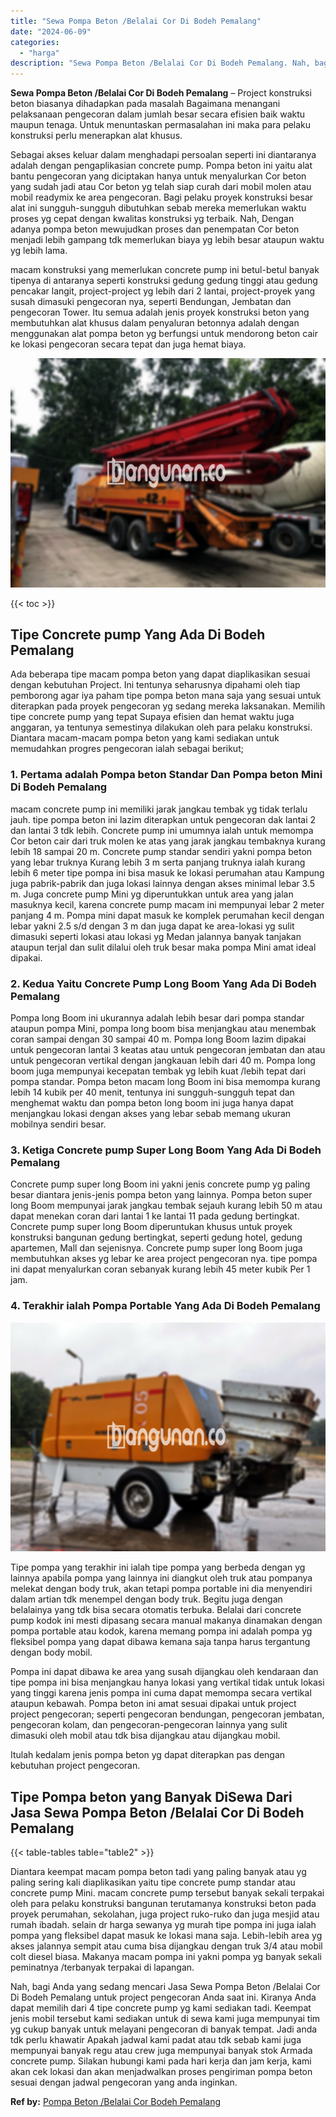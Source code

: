 ```yaml
---
title: "Sewa Pompa Beton /Belalai Cor Di Bodeh Pemalang"
date: "2024-06-09"
categories: 
  - "harga"
description: "Sewa Pompa Beton /Belalai Cor Di Bodeh Pemalang. Nah, bagi Anda yang sedang mencari Jasa Sewa Pompa Beton /Belalai Cor Di Bodeh Pemalang untuk project pengec..."
---
```


**Sewa Pompa Beton /Belalai Cor Di Bodeh Pemalang** – Project konstruksi beton biasanya dihadapkan pada masalah Bagaimana menangani pelaksanaan pengecoran dalam jumlah besar secara efisien baik waktu maupun tenaga. Untuk menuntaskan permasalahan ini maka para pelaku konstruksi perlu menerapkan alat khusus.

Sebagai akses keluar dalam menghadapi persoalan seperti ini diantaranya adalah dengan pengaplikasian concrete pump. Pompa beton ini yaitu alat bantu pengecoran yang diciptakan hanya untuk menyalurkan Cor beton yang sudah jadi atau Cor beton yg telah siap curah dari mobil molen atau mobil readymix ke area pengecoran. Bagi pelaku proyek konstruksi besar alat ini sungguh-sungguh dibutuhkan sebab mereka memerlukan waktu proses yg cepat dengan kwalitas konstruksi yg terbaik. Nah, Dengan adanya pompa beton mewujudkan proses dan penempatan Cor beton menjadi lebih gampang tdk memerlukan biaya yg lebih besar ataupun waktu yg lebih lama.

macam konstruksi yang memerlukan concrete pump ini betul-betul banyak tipenya di antaranya seperti konstruksi gedung gedung tinggi atau gedung pencakar langit, project-project yg lebih dari 2 lantai, project-proyek yang susah dimasuki pengecoran nya, seperti Bendungan, Jembatan dan pengecoran Tower. Itu semua adalah jenis proyek konstruksi beton yang membutuhkan alat khusus dalam penyaluran betonnya adalah dengan menggunakan alat pompa beton yg berfungsi untuk mendorong beton cair ke lokasi pengecoran secara tepat dan juga hemat biaya.

![Sewa Pompa Beton /Belalai Cor Di Bodeh Pemalang](/images/sewa-concrete-pump-19.png)

{{< toc >}}

## Tipe Concrete pump Yang Ada Di Bodeh Pemalang

Ada beberapa tipe macam pompa beton yang dapat diaplikasikan sesuai dengan kebutuhan Project. Ini tentunya seharusnya dipahami oleh tiap pemborong agar iya paham tipe pompa beton mana saja yang sesuai untuk diterapkan pada proyek pengecoran yg sedang mereka laksanakan. Memilih tipe concrete pump yang tepat Supaya efisien dan hemat waktu juga anggaran, ya tentunya semestinya dilakukan oleh para pelaku konstruksi. Diantara macam-macam pompa beton yang kami sediakan untuk memudahkan progres pengecoran ialah sebagai berikut;

### 1\. Pertama adalah Pompa beton Standar Dan Pompa beton Mini Di Bodeh Pemalang

macam concrete pump ini memiliki jarak jangkau tembak yg tidak terlalu jauh. tipe pompa beton ini lazim diterapkan untuk pengecoran dak lantai 2 dan lantai 3 tdk lebih. Concrete pump ini umumnya ialah untuk memompa Cor beton cair dari truk molen ke atas yang jarak jangkau tembaknya kurang lebih 18 sampai 20 m. Concrete pump standar sendiri yakni pompa beton yang lebar truknya Kurang lebih 3 m serta panjang truknya ialah kurang lebih 6 meter tipe pompa ini bisa masuk ke lokasi perumahan atau Kampung juga pabrik-pabrik dan juga lokasi lainnya dengan akses minimal lebar 3.5 m. Juga concrete pump Mini yg diperuntukkan untuk area yang jalan masuknya kecil, karena concrete pump macam ini mempunyai lebar 2 meter panjang 4 m. Pompa mini dapat masuk ke komplek perumahan kecil dengan lebar yakni 2.5 s/d dengan 3 m dan juga dapat ke area-lokasi yg sulit dimasuki seperti lokasi atau lokasi yg Medan jalannya banyak tanjakan ataupun terjal dan sulit dilalui oleh truk besar maka pompa Mini amat ideal dipakai.

### 2\. Kedua Yaitu Concrete Pump Long Boom Yang Ada Di Bodeh Pemalang

Pompa long Boom ini ukurannya adalah lebih besar dari pompa standar ataupun pompa Mini, pompa long boom bisa menjangkau atau menembak coran sampai dengan 30 sampai 40 m. Pompa long Boom lazim dipakai untuk pengecoran lantai 3 keatas atau untuk pengecoran jembatan dan atau untuk pengecoran vertikal dengan jangkauan lebih dari 40 m. Pompa long boom juga mempunyai kecepatan tembak yg lebih kuat /lebih tepat dari pompa standar. Pompa beton macam long Boom ini bisa memompa kurang lebih 14 kubik per 40 menit, tentunya ini sungguh-sungguh tepat dan menghemat waktu dan pompa beton long boom ini juga hanya dapat menjangkau lokasi dengan akses yang lebar sebab memang ukuran mobilnya sendiri besar.

### 3\. Ketiga Concrete pump Super Long Boom Yang Ada Di Bodeh Pemalang

Concrete pump super long Boom ini yakni jenis concrete pump yg paling besar diantara jenis-jenis pompa beton yang lainnya. Pompa beton super long Boom mempunyai jarak jangkau tembak sejauh kurang lebih 50 m atau dapat menekan coran dari lantai 1 ke lantai 11 pada gedung bertingkat. Concrete pump super long Boom diperuntukan khusus untuk proyek konstruksi bangunan gedung bertingkat, seperti gedung hotel, gedung apartemen, Mall dan sejenisnya. Concrete pump super long Boom juga membutuhkan akses yg lebar ke area project pengecoran nya. tipe pompa ini dapat menyalurkan coran sebanyak kurang lebih 45 meter kubik Per 1 jam.

### 4\. Terakhir ialah Pompa Portable Yang Ada Di Bodeh Pemalang

![Sewa Pompa Beton /Belalai Cor Di Bodeh Pemalang](/images/sewa-concrete-pump-22.png)

Tipe pompa yang terakhir ini ialah tipe pompa yang berbeda dengan yg lainnya apabila pompa yang lainnya ini diangkut oleh truk atau pompanya melekat dengan body truk, akan tetapi pompa portable ini dia menyendiri dalam artian tdk menempel dengan body truk. Begitu juga dengan belalainya yang tdk bisa secara otomatis terbuka. Belalai dari concrete pump kodok ini mesti dipasang secara manual makanya dinamakan dengan pompa portable atau kodok, karena memang pompa ini adalah pompa yg fleksibel pompa yang dapat dibawa kemana saja tanpa harus tergantung dengan body mobil.

Pompa ini dapat dibawa ke area yang susah dijangkau oleh kendaraan dan tipe pompa ini bisa menjangkau hanya lokasi yang vertikal tidak untuk lokasi yang tinggi karena jenis pompa ini cuma dapat memompa secara vertikal ataupun kebawah. Pompa beton ini amat sesuai dipakai untuk project project pengecoran; seperti pengecoran bendungan, pengecoran jembatan, pengecoran kolam, dan pengecoran-pengecoran lainnya yang sulit dimasuki oleh mobil atau tdk bisa dijangkau atau dijangkau mobil.

Itulah kedalam jenis pompa beton yg dapat diterapkan pas dengan kebutuhan project pengecoran.

## Tipe Pompa beton yang Banyak DiSewa Dari Jasa Sewa Pompa Beton /Belalai Cor Di Bodeh Pemalang

{{< table-tables table="table2" >}}

Diantara keempat macam pompa beton tadi yang paling banyak atau yg paling sering kali diaplikasikan yaitu tipe concrete pump standar atau concrete pump Mini. macam concrete pump tersebut banyak sekali terpakai oleh para pelaku konstruksi bangunan terutamanya konstruksi beton pada proyek perumahan, sekolahan, juga project ruko-ruko dan juga mesjid atau rumah ibadah. selain dr harga sewanya yg murah tipe pompa ini juga ialah pompa yang fleksibel dapat masuk ke lokasi mana saja. Lebih-lebih area yg akses jalannya sempit atau cuma bisa dijangkau dengan truk 3/4 atau mobil colt diesel biasa. Makanya macam pompa ini yakni pompa yg banyak sekali peminatnya /terbanyak terpakai di lapangan.

Nah, bagi Anda yang sedang mencari Jasa Sewa Pompa Beton /Belalai Cor Di Bodeh Pemalang untuk project pengecoran Anda saat ini. Kiranya Anda dapat memilih dari 4 tipe concrete pump yg kami sediakan tadi. Keempat jenis mobil tersebut kami sediakan untuk di sewa kami juga mempunyai tim yg cukup banyak untuk melayani pengecoran di banyak tempat. Jadi anda tdk perlu khawatir Apakah jadwal kami padat atau tdk sebab kami juga mempunyai banyak regu atau crew juga mempunyai banyak stok Armada concrete pump. Silakan hubungi kami pada hari kerja dan jam kerja, kami akan cek lokasi dan akan menjadwalkan proses pengiriman pompa beton sesuai dengan jadwal pengecoran yang anda inginkan.

**Ref by:** [Pompa Beton /Belalai Cor Bodeh Pemalang](https://id.wikipedia.org/wiki/Pompa)
